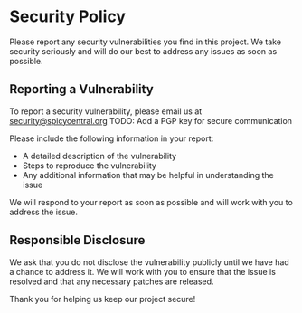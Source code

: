 # Security Policy

Please report any security vulnerabilities you find in this project. We take security seriously and will do our best to address any issues as soon as possible.

## Reporting a Vulnerability

To report a security vulnerability, please email us at <security@spicycentral.org>
TODO: Add a PGP key for secure communication

Please include the following information in your report:

- A detailed description of the vulnerability
- Steps to reproduce the vulnerability
- Any additional information that may be helpful in understanding the issue

We will respond to your report as soon as possible and will work with you to address the issue.

## Responsible Disclosure

We ask that you do not disclose the vulnerability publicly until we have had a chance to address it. We will work with you to ensure that the issue is resolved and that any necessary patches are released.

Thank you for helping us keep our project secure!